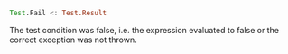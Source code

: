 ```julia
Test.Fail <: Test.Result
```

The test condition was false, i.e. the expression evaluated to false or the correct exception was not thrown.
